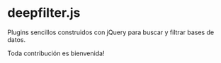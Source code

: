 # deepfilter.js
Plugins sencillos construidos con jQuery para buscar y filtrar bases de datos.

Toda contribución es bienvenida!
